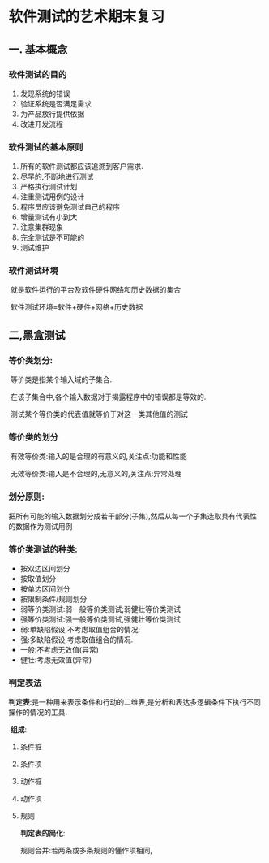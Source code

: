 # 软件测试的艺术期末复习

## 一. 基本概念

### 软件测试的目的

1. 发现系统的错误
2. 验证系统是否满足需求
3. 为产品放行提供依据
4. 改进开发流程

### 软件测试的基本原则

1. 所有的软件测试都应该追溯到客户需求.
2. 尽早的,不断地进行测试
3. 严格执行测试计划
4. 注重测试用例的设计
5. 程序员应该避免测试自己的程序
6. 增量测试有小到大
7. 注意集群现象
8. 完全测试是不可能的
9. 测试维护

### 软件测试环境

​	就是软件运行的平台及软件硬件网络和历史数据的集合

​	软件测试环境=软件+硬件+网络+历史数据

## 二,黑盒测试

### 等价类划分:

​		等价类是指某个输入域的子集合.

​		在该子集合中,各个输入数据对于揭露程序中的错误都是等效的.

​		测试某个等价类的代表值就等价于对这一类其他值的测试

### 等价类的划分

​		有效等价类:输入的是合理的有意义的,关注点:功能和性能

​		无效等价类:输入是不合理的,无意义的,关注点:异常处理

### 划分原则:

​		把所有可能的输入数据划分成若干部分(子集),然后从每一个子集选取具有代表性的数据作为测试用例

### 等价类测试的种类:

  - 按双边区间划分
  - 按取值划分
  - 按单边区间划分
  - 按限制条件/规则划分
  - 弱等价类测试:弱一般等价类测试;弱健壮等价类测试
  - 强等价类测试:强一般等价类测试,强健壮等价类测试
  - 弱:单缺陷假设,不考虑取值组合的情况;
  - 强:多缺陷假设,考虑取值组合的情况.
  - 一般:不考虑无效值(异常)
  - 健壮:考虑无效值(异常)

### 判定表法

​	**判定表**:是一种用来表示条件和行动的二维表,是分析和表达多逻辑条件下执行不同操作的情况的工具.

​	**组成**:

  1. 条件桩

  2. 条件项

  3. 动作桩

  4. 动作项

  5. 规则

     **判定表的简化**:

     规则合并:若两条或多条规则的懂作项相同,

​			
